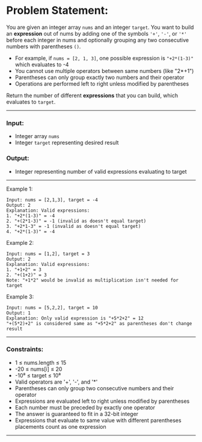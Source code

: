 # Problem Statement:
You are given an integer array `nums` and an integer `target`. You want to build an **expression** out of nums by adding one of the symbols `'+'`, `'-'`, or `'*'` before each integer in nums and optionally grouping any two consecutive numbers with parentheses `()`.
* For example, if `nums = [2, 1, 3]`, one possible expression is `"+2*(1-3)"` which evaluates to -4
* You cannot use multiple operators between same numbers (like "2*+1")
* Parentheses can only group exactly two numbers and their operator
* Operations are performed left to right unless modified by parentheses

Return the number of different **expressions** that you can build, which evaluates to `target`.

---
###  Input:
- Integer array `nums`
- Integer `target` representing desired result

### Output:
- Integer representing number of valid expressions evaluating to target

---
Example 1:
```
Input: nums = [2,1,3], target = -4
Output: 2
Explanation: Valid expressions:
1. "+2*(1-3)" = -4
2. "+(2*1-3)" = -1 (invalid as doesn't equal target)
3. "+2*1-3" = -1 (invalid as doesn't equal target)
4. "+2*(1-3)" = -4
```

Example 2:
```
Input: nums = [1,2], target = 3
Output: 2
Explanation: Valid expressions:
1. "+1+2" = 3
2. "+(1+2)" = 3
Note: "+1*2" would be invalid as multiplication isn't needed for target
```

Example 3:
```
Input: nums = [5,2,2], target = 10
Output: 1
Explanation: Only valid expression is "+5*2+2" = 12
"+(5*2)+2" is considered same as "+5*2+2" as parentheses don't change result
```

---
### Constraints:
- 1 ≤ nums.length ≤ 15
- -20 ≤ nums\[i\] ≤ 20
- -10⁸ ≤ target ≤ 10⁸
- Valid operators are '+', '-', and '*'
- Parentheses can only group two consecutive numbers and their operator
- Expressions are evaluated left to right unless modified by parentheses
- Each number must be preceded by exactly one operator
- The answer is guaranteed to fit in a 32-bit integer
- Expressions that evaluate to same value with different parentheses placements count as one expression

---